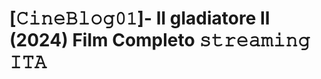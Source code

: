 <h1 class="heading-element" dir="auto">[𝙲𝚒𝚗𝚎𝙱𝚕𝚘𝚐𝟶𝟷]- Il gladiatore II (2024) Film Completo 𝚜𝚝𝚛𝚎𝚊𝚖𝚒𝚗𝚐 𝙸𝚃𝙰</h1>

